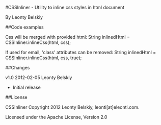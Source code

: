 #CSSInliner - Utility to inline css styles in html document

By Leonty Belskiy

##Code examples

Css will be merged with provided html:
	String inlinedHtml = CSSInliner.inlineCss(html, css);

If used for email, 'class' attributes can be removed:
	String inlinedHtml = CSSInliner.inlineCss(html, css, true);


##Changes

v1.0 2012-02-05 Leonty Belskiy

* Initial release

##License

CSSInliner
Copyright 2012 Leonty Belskiy, leonti[at]eleonti.com.

Licensed under the Apache License, Version 2.0


